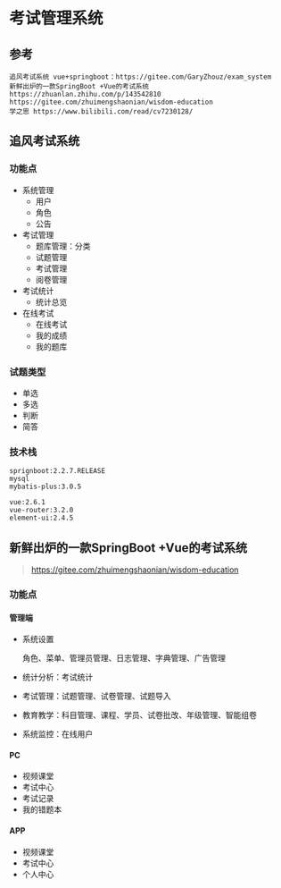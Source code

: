 # 考试管理系统

## 参考

```
追风考试系统 vue+springboot：https://gitee.com/GaryZhouz/exam_system
新鲜出炉的一款SpringBoot +Vue的考试系统 https://zhuanlan.zhihu.com/p/143542810  https://gitee.com/zhuimengshaonian/wisdom-education
学之思 https://www.bilibili.com/read/cv7230128/
```

## 追风考试系统

### 功能点

* 系统管理
  * 用户
  * 角色
  * 公告
* 考试管理
  * 题库管理：分类
  * 试题管理
  * 考试管理
  * 阅卷管理
* 考试统计
  * 统计总览
* 在线考试
  * 在线考试
  * 我的成绩
  * 我的题库

### 试题类型

* 单选
* 多选
* 判断
* 简答

### 技术栈

```
sprignboot:2.2.7.RELEASE
mysql
mybatis-plus:3.0.5

vue:2.6.1
vue-router:3.2.0
element-ui:2.4.5
```



## 新鲜出炉的一款SpringBoot +Vue的考试系统

> https://gitee.com/zhuimengshaonian/wisdom-education

### 功能点

#### 管理端

* 系统设置

  角色、菜单、管理员管理、日志管理、字典管理、广告管理

* 统计分析：考试统计
* 考试管理：试题管理、试卷管理、试题导入
* 教育教学：科目管理、课程、学员、试卷批改、年级管理、智能组卷
* 系统监控：在线用户

#### PC

* 视频课堂
* 考试中心
* 考试记录
* 我的错题本

#### APP

* 视频课堂
* 考试中心
* 个人中心





